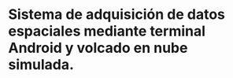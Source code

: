 # Sistema de adquisición de datos espaciales mediante terminal Android y volcado en nube simulada.


